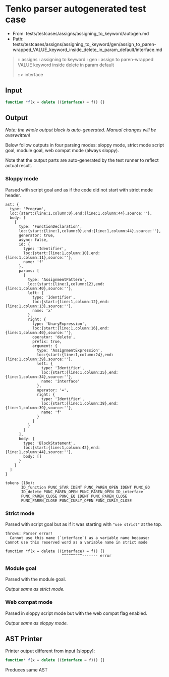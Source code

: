 # Tenko parser autogenerated test case

- From: tests/testcases/assigns/assigning_to_keyword/autogen.md
- Path: tests/testcases/assigns/assigning_to_keyword/gen/assign_to_paren-wrapped_VALUE_keyword_inside_delete_in_param_default/interface.md

> :: assigns : assigning to keyword : gen : assign to paren-wrapped VALUE keyword inside delete in param default
>
> ::> interface

## Input


`````js
function *f(x = delete ((interface) = f)) {}
`````

## Output

_Note: the whole output block is auto-generated. Manual changes will be overwritten!_

Below follow outputs in four parsing modes: sloppy mode, strict mode script goal, module goal, web compat mode (always sloppy).

Note that the output parts are auto-generated by the test runner to reflect actual result.

### Sloppy mode

Parsed with script goal and as if the code did not start with strict mode header.

`````
ast: {
  type: 'Program',
  loc:{start:{line:1,column:0},end:{line:1,column:44},source:''},
  body: [
    {
      type: 'FunctionDeclaration',
      loc:{start:{line:1,column:0},end:{line:1,column:44},source:''},
      generator: true,
      async: false,
      id: {
        type: 'Identifier',
        loc:{start:{line:1,column:10},end:{line:1,column:11},source:''},
        name: 'f'
      },
      params: [
        {
          type: 'AssignmentPattern',
          loc:{start:{line:1,column:12},end:{line:1,column:40},source:''},
          left: {
            type: 'Identifier',
            loc:{start:{line:1,column:12},end:{line:1,column:13},source:''},
            name: 'x'
          },
          right: {
            type: 'UnaryExpression',
            loc:{start:{line:1,column:16},end:{line:1,column:40},source:''},
            operator: 'delete',
            prefix: true,
            argument: {
              type: 'AssignmentExpression',
              loc:{start:{line:1,column:24},end:{line:1,column:39},source:''},
              left: {
                type: 'Identifier',
                loc:{start:{line:1,column:25},end:{line:1,column:34},source:''},
                name: 'interface'
              },
              operator: '=',
              right: {
                type: 'Identifier',
                loc:{start:{line:1,column:38},end:{line:1,column:39},source:''},
                name: 'f'
              }
            }
          }
        }
      ],
      body: {
        type: 'BlockStatement',
        loc:{start:{line:1,column:42},end:{line:1,column:44},source:''},
        body: []
      }
    }
  ]
}

tokens (18x):
       ID_function PUNC_STAR IDENT PUNC_PAREN_OPEN IDENT PUNC_EQ
       ID_delete PUNC_PAREN_OPEN PUNC_PAREN_OPEN ID_interface
       PUNC_PAREN_CLOSE PUNC_EQ IDENT PUNC_PAREN_CLOSE
       PUNC_PAREN_CLOSE PUNC_CURLY_OPEN PUNC_CURLY_CLOSE
`````

### Strict mode

Parsed with script goal but as if it was starting with `"use strict"` at the top.

`````
throws: Parser error!
  Cannot use this name (`interface`) as a variable name because: Cannot use this reserved word as a variable name in strict mode

function *f(x = delete ((interface) = f)) {}
                         ^^^^^^^^^------- error
`````


### Module goal

Parsed with the module goal.

_Output same as strict mode._

### Web compat mode

Parsed in sloppy script mode but with the web compat flag enabled.

_Output same as sloppy mode._

## AST Printer

Printer output different from input [sloppy]:

````js
function* f(x = delete ((interface = f))) {}
````

Produces same AST
